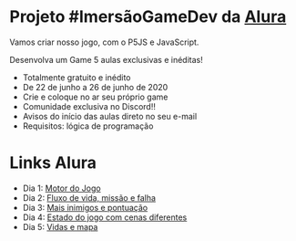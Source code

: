 # Projeto #ImersãoGameDev da [Alura](https://www.alura.com.br/imersao-gamedev-javascript/)
Vamos criar nosso jogo, com o P5JS e JavaScript.

Desenvolva um Game
5 aulas exclusivas e inéditas!

- Totalmente gratuito e inédito
- De 22 de junho a 26 de junho de 2020
- Crie e coloque no ar seu próprio game
- Comunidade exclusiva no Discord!!
- Avisos do início das aulas direto no seu e-mail
- Requisitos: lógica de programação

# Links Alura
- Dia 1: [Motor do Jogo](https://www.youtube.com/watch?v=8glxH8aS7ko&feature=emb_title)
- Dia 2: [Fluxo de vida, missão e falha](https://www.youtube.com/watch?v=tlkOFTWIrCo)
- Dia 3: [Mais inimigos e pontuação](https://www.youtube.com/watch?v=IuVlkxZd4GE&feature=emb_title)
- Dia 4: [Estado do jogo com cenas diferentes](https://www.youtube.com/watch?v=2nETUc4MCZo&feature=emb_title) 
- Dia 5: [Vidas e mapa](https://www.youtube.com/watch?v=HD1knuq2v2g&feature=emb_title)